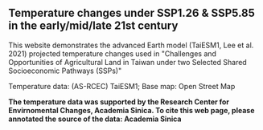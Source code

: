 ## Temperature changes under SSP1.26 & SSP5.85 in the early/mid/late 21st century

This website demonstrates the advanced Earth model (TaiESM1, Lee et al. 2021) projected temperature changes used in "Challenges and Opportunities of Agricultural Land in Taiwan under two Selected Shared Socioeconomic Pathways (SSPs)"

Temperature data: (AS-RCEC) TaiESM1; 
Base map: Open Street Map

**The temperature data was supported by the Research Center for Envirnomental Changes, Academia Sinica. To cite this web page, please annotated the source of the data: Academia Sinica**
